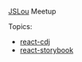 [JSLou](http://jslou.org) Meetup

Topics:

* [react-cdj](https://github.com/kadirahq/react-cdk)
* [react-storybook](https://github.com/kadirahq/react-storybook)

